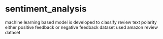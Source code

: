 # sentiment_analysis
machine learning based model is developed to classify review text polarity either positive feedback or negative feedback
dataset used amazon review dataset

